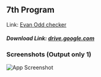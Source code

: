 ## 7th Program

Link: [Evan Odd checker](https://github.com/Prashant-ranjan-singh-123/MyAllProgramsInOneRepo/tree/main/1\)%20C%20Language/7th)
##### Download Link: [drive.google.com](https://drive.google.com/file/d/1tOsbgWGQDmXzVJnMRpwZDHPT8kPGG1ry/view?usp=sharing)

### Screenshots (Output only 1)

![App Screenshot](https://raw.githubusercontent.com/Prashant-ranjan-singh-123/MyAllProgramsInOneRepo/main/1\)%20C%20Language/7th/Sample%20Photos/Screenshot_20220710_133224.png)
